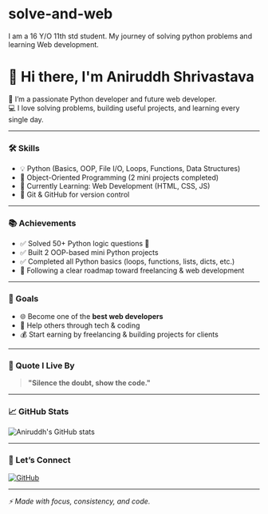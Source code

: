 # solve-and-web
I am a 16 Y/O 11th std student. My journey of solving python problems and  learning Web development.                
# 👋 Hi there, I'm Aniruddh Shrivastava

🚀 I’m a passionate Python developer and future web developer.  
💻 I love solving problems, building useful projects, and learning every single day.

---

### 🛠️ Skills

- 💡 Python (Basics, OOP, File I/O, Loops, Functions, Data Structures)
- 🔁 Object-Oriented Programming (2 mini projects completed)
- 🌱 Currently Learning: Web Development (HTML, CSS, JS)
- 📁 Git & GitHub for version control

---

### 📚 Achievements

- ✅ Solved 50+ Python logic questions 💪
- ✅ Built 2 OOP-based mini Python projects
- ✅ Completed all Python basics (loops, functions, lists, dicts, etc.)
- 🧭 Following a clear roadmap toward freelancing & web development

---

### 🎯 Goals

- 🌐 Become one of the **best web developers**
- 🤝 Help others through tech & coding
- 💰 Start earning by freelancing & building projects for clients

---

### 💬 Quote I Live By

> **"Silence the doubt, show the code."**

---

### 📈 GitHub Stats

![Aniruddh's GitHub stats](https://github-readme-stats.vercel.app/api?username=aniruddhshrivastava&show_icons=true&theme=radical)

---

### 🔗 Let’s Connect

[![GitHub](https://img.shields.io/badge/GitHub-aniruddhshrivastava-black?logo=github)](https://github.com/aniruddhshrivastava)

---

_⚡ Made with focus, consistency, and code._
